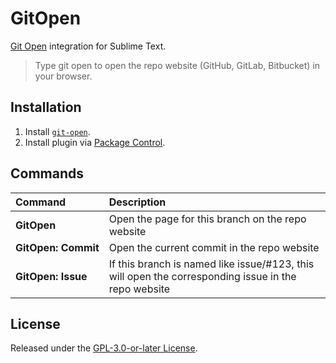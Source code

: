 # GitOpen

[Git Open](https://github.com/paulirish/git-open) integration for Sublime Text.

> Type git open to open the repo website (GitHub, GitLab, Bitbucket) in your browser.

## Installation

1. Install [`git-open`](https://github.com/paulirish/git-open).
2. Install plugin via [Package Control](https://packagecontrol.io/packages/GitOpen).

## Commands

Command                     | Description
:---------------------------| :----------
**GitOpen&nbsp;**           | Open the page for this branch on the repo website
**GitOpen:&nbsp;Commit**    | Open the current commit in the repo website
**GitOpen:&nbsp;Issue**     | If this branch is named like issue/\#123, this will open the corresponding issue in the repo website

## License

Released under the [GPL-3.0-or-later License](LICENSE).
